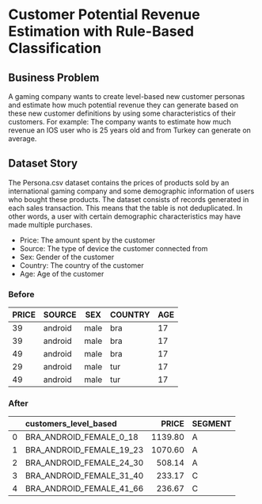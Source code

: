 
# Customer Potential Revenue Estimation with Rule-Based Classification

## Business Problem
A gaming company wants to create level-based new customer personas and estimate how much potential revenue they can generate based on these new customer definitions by using some characteristics of their customers.
 For example: The company wants to estimate how much revenue an IOS user who is 25 years old and from Turkey can generate on average.


## Dataset Story


 The Persona.csv dataset contains the prices of products sold by an international gaming company and some demographic information of
 users who bought these products. The dataset consists of records generated in each sales transaction. This means that the table is not
 deduplicated. In other words, a user with certain demographic characteristics may have made multiple purchases.
 
* Price: The amount spent by the customer
* Source: The type of device the customer connected from
* Sex: Gender of the customer
* Country: The country of the customer
* Age: Age of the customer

 ### Before 
 
|   PRICE  |  SOURCE  |  SEX   | COUNTRY |  AGE |
|---------|---------|-------|---------|------|
|     39  | android | male  | bra     |   17 |
|     39  | android | male  | bra     |   17 |
|     49  | android | male  | bra     |   17 |
|     29  | android | male  | tur     |   17 |
|     49  | android | male  | tur     |   17 |


### After 

|    | customers_level_based       |    PRICE | SEGMENT |
|---:|:----------------------------|---------:|:-------|
|  0 | BRA_ANDROID_FEMALE_0_18     | 1139.80  | A       |
|  1 | BRA_ANDROID_FEMALE_19_23    | 1070.60  | A       |
|  2 | BRA_ANDROID_FEMALE_24_30    |  508.14  | A       |
|  3 | BRA_ANDROID_FEMALE_31_40    |  233.17  | C       |
|  4 | BRA_ANDROID_FEMALE_41_66    |  236.67  | C       |

